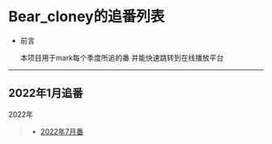# Bear_cloney的追番列表

* 前言

  本项目用于mark每个季度所追的番
  并能快速跳转到在线播放平台<br />

---

## 2022年1月追番

2022年
> * [2022年7月番](2022.07.md)
